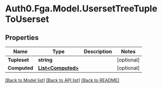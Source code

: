 # Auth0.Fga.Model.UsersetTreeTupleToUserset

## Properties

Name | Type | Description | Notes
------------ | ------------- | ------------- | -------------
**Tupleset** | **string** |  | [optional] 
**Computed** | [**List&lt;Computed&gt;**](Computed.md) |  | [optional] 

[[Back to Model list]](../README.md#models) [[Back to API list]](../README.md#api-endpoints) [[Back to README]](../README.md)

